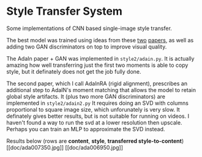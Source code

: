 # Style Transfer System
Some implementations of CNN based single-image style transfer.

The best model was trained using ideas from these [two](https://arxiv.org/pdf/1703.06868.pdf) [papers](https://arxiv.org/pdf/1909.13690v2.pdf), as well as adding two GAN discriminators on top to improve visual quality.

The AdaIn paper + GAN was implemented in `style2/adain.py`.
It is actually amazing how well transferring just the first two moments is able to copy style, but
it definately does not get the job fully done.

The second paper, which I call AdaInRA (rigid alignment), prescribes an additional step to AdaIN's moment matching that
allows the model to retain global style artifacts. It (plus two more GAN discriminators) are implemented in `style2/adain2.py`
It requires doing an SVD with columns proportional to square image size, which unforunately is very slow.
It definately gives better results, but is not suitable for running on videos. I haven't found a way to
run the svd at a lower resolution then upscale. Perhaps you can train an MLP to approximate the SVD instead.

Results below (rows are **content**, **style**, **transferred style-to-content**)
[[doc/ada007350.jpg]]
[[doc/ada006950.jpg]]
